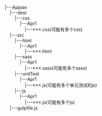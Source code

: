 

|---Appian<br/>
&nbsp;&nbsp;&nbsp;&nbsp;|---dest<br/>
&nbsp;&nbsp;&nbsp;&nbsp;&nbsp;&nbsp;&nbsp;&nbsp;|---css<br/>
&nbsp;&nbsp;&nbsp;&nbsp;&nbsp;&nbsp;&nbsp;&nbsp;&nbsp;&nbsp;&nbsp;&nbsp;|---Apr1<br/>
&nbsp;&nbsp;&nbsp;&nbsp;&nbsp;&nbsp;&nbsp;&nbsp;&nbsp;&nbsp;&nbsp;&nbsp;&nbsp;&nbsp;&nbsp;&nbsp;|---×××.css(可能有多个css)<br/>
&nbsp;&nbsp;&nbsp;&nbsp;|---src<br/>
&nbsp;&nbsp;&nbsp;&nbsp;&nbsp;&nbsp;&nbsp;&nbsp;|---html<br/>
&nbsp;&nbsp;&nbsp;&nbsp;&nbsp;&nbsp;&nbsp;&nbsp;&nbsp;&nbsp;&nbsp;&nbsp;|---Apr1<br/>
&nbsp;&nbsp;&nbsp;&nbsp;&nbsp;&nbsp;&nbsp;&nbsp;&nbsp;&nbsp;&nbsp;&nbsp;&nbsp;&nbsp;&nbsp;&nbsp;|---×××.html<br/>
&nbsp;&nbsp;&nbsp;&nbsp;&nbsp;&nbsp;&nbsp;&nbsp;|---sass<br/>
&nbsp;&nbsp;&nbsp;&nbsp;&nbsp;&nbsp;&nbsp;&nbsp;&nbsp;&nbsp;&nbsp;&nbsp;|---Apr1<br/>
&nbsp;&nbsp;&nbsp;&nbsp;&nbsp;&nbsp;&nbsp;&nbsp;&nbsp;&nbsp;&nbsp;&nbsp;&nbsp;&nbsp;&nbsp;&nbsp;|---×××.sass(可能有多个sass)<br/>
&nbsp;&nbsp;&nbsp;&nbsp;&nbsp;&nbsp;&nbsp;&nbsp;|---unitTest<br/>
&nbsp;&nbsp;&nbsp;&nbsp;&nbsp;&nbsp;&nbsp;&nbsp;&nbsp;&nbsp;&nbsp;&nbsp;|---Apr1<br/>
&nbsp;&nbsp;&nbsp;&nbsp;&nbsp;&nbsp;&nbsp;&nbsp;&nbsp;&nbsp;&nbsp;&nbsp;&nbsp;&nbsp;&nbsp;&nbsp;|---×××.js(可能有多个单元测试的js)<br/>
&nbsp;&nbsp;&nbsp;&nbsp;&nbsp;&nbsp;&nbsp;&nbsp;|---js<br/>
&nbsp;&nbsp;&nbsp;&nbsp;&nbsp;&nbsp;&nbsp;&nbsp;&nbsp;&nbsp;&nbsp;&nbsp;|---Apr1<br/>
&nbsp;&nbsp;&nbsp;&nbsp;&nbsp;&nbsp;&nbsp;&nbsp;&nbsp;&nbsp;&nbsp;&nbsp;&nbsp;&nbsp;&nbsp;&nbsp;|---×××.js(可能有多个js)<br/>
&nbsp;&nbsp;&nbsp;&nbsp;|---gulpfile.js<br/>